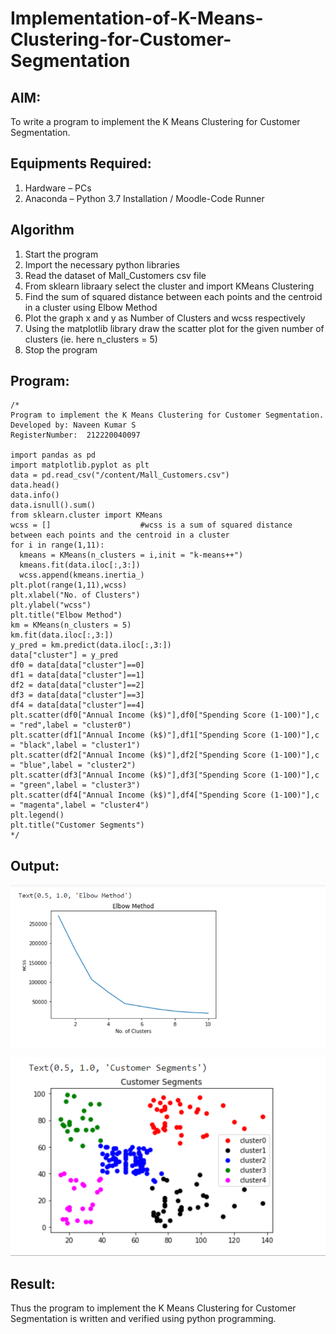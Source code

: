 # Implementation-of-K-Means-Clustering-for-Customer-Segmentation

## AIM:
To write a program to implement the K Means Clustering for Customer Segmentation.

## Equipments Required:
1. Hardware – PCs
2. Anaconda – Python 3.7 Installation / Moodle-Code Runner

## Algorithm
1. Start the program
2. Import the necessary python libraries
3. Read the dataset of Mall_Customers csv file
4. From sklearn libraary select the cluster and import KMeans Clustering
5. Find the sum of squared distance between each points and the centroid in a cluster using Elbow Method
6. Plot the graph x and y as Number of Clusters and wcss respectively
7. Using the matplotlib library draw the scatter plot for the given number of clusters (ie. here n_clusters = 5)
8. Stop the program

## Program:
```
/*
Program to implement the K Means Clustering for Customer Segmentation.
Developed by: Naveen Kumar S
RegisterNumber:  212220040097

import pandas as pd
import matplotlib.pyplot as plt
data = pd.read_csv("/content/Mall_Customers.csv")
data.head()
data.info()
data.isnull().sum()
from sklearn.cluster import KMeans
wcss = []                    #wcss is a sum of squared distance between each points and the centroid in a cluster
for i in range(1,11):
  kmeans = KMeans(n_clusters = i,init = "k-means++")
  kmeans.fit(data.iloc[:,3:])
  wcss.append(kmeans.inertia_)
plt.plot(range(1,11),wcss)
plt.xlabel("No. of Clusters")
plt.ylabel("wcss")
plt.title("Elbow Method")
km = KMeans(n_clusters = 5)
km.fit(data.iloc[:,3:])
y_pred = km.predict(data.iloc[:,3:])
data["cluster"] = y_pred
df0 = data[data["cluster"]==0]
df1 = data[data["cluster"]==1]
df2 = data[data["cluster"]==2]
df3 = data[data["cluster"]==3]
df4 = data[data["cluster"]==4]
plt.scatter(df0["Annual Income (k$)"],df0["Spending Score (1-100)"],c = "red",label = "cluster0")
plt.scatter(df1["Annual Income (k$)"],df1["Spending Score (1-100)"],c = "black",label = "cluster1")
plt.scatter(df2["Annual Income (k$)"],df2["Spending Score (1-100)"],c = "blue",label = "cluster2")
plt.scatter(df3["Annual Income (k$)"],df3["Spending Score (1-100)"],c = "green",label = "cluster3")
plt.scatter(df4["Annual Income (k$)"],df4["Spending Score (1-100)"],c = "magenta",label = "cluster4")
plt.legend()
plt.title("Customer Segments") 
*/
```

## Output:
![K Means Clustering for Customer Segmentation](o1.png)

![K Means Clustering for Customer Segmentation](o2.png)


## Result:
Thus the program to implement the K Means Clustering for Customer Segmentation is written and verified using python programming.

